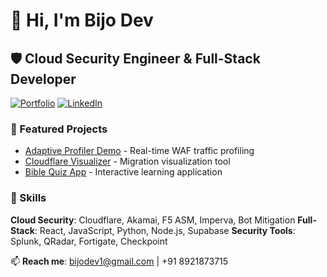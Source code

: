 # 👋 Hi, I'm Bijo Dev

## 🛡️ Cloud Security Engineer & Full-Stack Developer

[![Portfolio](https://img.shields.io/badge/🌐_Visit_My_Portfolio-Live-blue)](https://bijodev.github.io/my-profile/)
[![LinkedIn](https://img.shields.io/badge/📧_Connect_On_LinkedIn-blue)](https://linkedin.com/in/bijo-dev-84a618b7)

### 🚀 Featured Projects
- [Adaptive Profiler Demo](https://bijodev.github.io/Adaptive-Profiler-Demo/) - Real-time WAF traffic profiling
- [Cloudflare Visualizer](https://bijodev.github.io/cloudflare-onboarding-visualizer/) - Migration visualization tool
- [Bible Quiz App](https://bijodev.github.io/bible-quiz-app/) - Interactive learning application

### 💼 Skills
**Cloud Security**: Cloudflare, Akamai, F5 ASM, Imperva, Bot Mitigation
**Full-Stack**: React, JavaScript, Python, Node.js, Supabase
**Security Tools**: Splunk, QRadar, Fortigate, Checkpoint

📫 **Reach me**: bijodev1@gmail.com | +91 8921873715